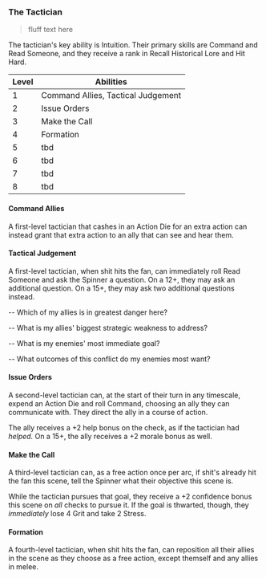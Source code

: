 ### The Tactician

> fluff text here

The tactician's key ability is Intuition. Their primary skills are Command and Read Someone, and they receive a rank in Recall Historical Lore and Hit Hard.

| Level | Abilities |
| ----- | --------- |
| 1 | Command Allies, Tactical Judgement |
| 2 | Issue Orders |
| 3 | Make the Call |
| 4 | Formation |
| 5 | tbd |
| 6 | tbd |
| 7 | tbd |
| 8 | tbd |

#### Command Allies
A first-level tactician that cashes in an Action Die for an extra action can instead grant that extra action to an ally that can see and hear them.

#### Tactical Judgement
A first-level tactician, when shit hits the fan, can immediately roll Read Someone and ask the Spinner a question. On a 12+, they may ask an additional question. On a 15+, they may ask two additional questions instead.

-- Which of my allies is in greatest danger here?

-- What is my allies' biggest strategic weakness to address?

-- What is my enemies' most immediate goal?

-- What outcomes of this conflict do my enemies most want?

#### Issue Orders
A second-level tactician can, at the start of their turn in any timescale, expend an Action Die and roll Command, choosing an ally they can communicate with. They direct the ally in a course of action. 

The ally receives a +2 help bonus on the check, as if the tactician had _helped._ On a 15+, the ally receives a +2 morale bonus as well. 

#### Make the Call
A third-level tactician can, as a free action once per arc, if shit's already hit the fan this scene, tell the Spinner what their objective this scene is.

While the tactician pursues that goal, they receive a +2 confidence bonus this scene on _all_ checks to pursue it. If the goal is thwarted, though, they _immediately_ lose 4 Grit and take 2 Stress.

#### Formation
A fourth-level tactician, when shit hits the fan, can reposition all their allies in the scene as they choose as a free action, except themself and any allies in melee.
